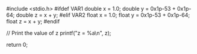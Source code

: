 
#include <stdio.h>
#ifdef VAR1
double x = 1.0;
double y = 0x1p-53 + 0x1p-64;
double z = x + y;
#elif VAR2
float x = 1.0;
float y = 0x1p-53 + 0x1p-64;
float z = x + y;
#endif

// Print the value of z
printf("z = %a\n", z);

return 0;
